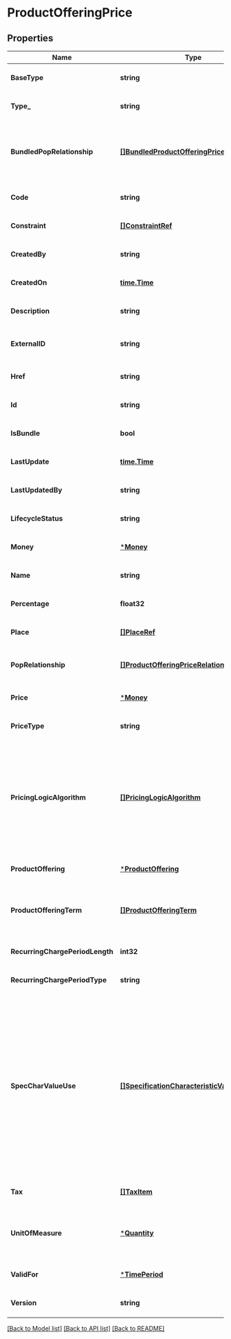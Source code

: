 # ProductOfferingPrice

## Properties
Name | Type | Description | Notes
------------ | ------------- | ------------- | -------------
**BaseType** | **string** | the immediate base class type of this product offering | [optional] [default to null]
**Type_** | **string** | The class type of this Product offering | [optional] [default to null]
**BundledPopRelationship** | [**[]BundledProductOfferingPriceRelationship**](BundledProductOfferingPriceRelationship.md) | this object represents a bundle relationship from a bundle product offering price (parent) to a simple product offering price (child). A simple product offering price may participate in more than one bundle relationship. | [optional] [default to null]
**Code** | **string** | unique Code for external use of this pricing. | [optional] [default to null]
**Constraint** | [**[]ConstraintRef**](ConstraintRef.md) | The Constraint resource represents a policy/rule applied to ProductOfferingPrice. | [optional] [default to null]
**CreatedBy** | **string** |  | [optional] [default to null]
**CreatedOn** | [**time.Time**](time.Time.md) |  | [optional] [default to null]
**Description** | **string** | Description of the productOfferingPrice | [optional] [default to null]
**ExternalID** | **string** | A String. This is ID/Primary key/Unique ID of the entity which is loaded/inserted/imported in BM Catalog. | [optional] [default to null]
**Href** | **string** | Reference of the ProductOfferingPrice | [optional] [default to null]
**Id** | **string** | unique id of this resource | [optional] [default to null]
**IsBundle** | **bool** | A flag indicating if this ProductOfferingPrice is composite (bundle) or not | [optional] [default to null]
**LastUpdate** | [**time.Time**](time.Time.md) | the last update time of this ProductOfferingPrice | [optional] [default to null]
**LastUpdatedBy** | **string** |  | [optional] [default to null]
**LifecycleStatus** | **string** | the lifecycle status of this ProductOfferingPrice | [optional] [default to null]
**Money** | [***Money**](Money.md) | A base / value business entity used to represent money | [optional] [default to null]
**Name** | **string** | Name of the productOfferingPrice | [optional] [default to null]
**Percentage** | **float32** | Percentage to apply for ProductOfferPriceAlteration (Discount) | [optional] [default to null]
**Place** | [**[]PlaceRef**](PlaceRef.md) | Place defines the places where the products are sold or delivered. | [optional] [default to null]
**PopRelationship** | [**[]ProductOfferingPriceRelationship**](ProductOfferingPriceRelationship.md) | Product Offering Prices related to this Product Offering Price, for example a price alteration such as allowance or discount | [optional] [default to null]
**Price** | [***Money**](Money.md) | The amount of money that characterizes the price. | [optional] [default to null]
**PriceType** | **string** | A category that describes the price, such as recurring, discount, allowance, penalty, and so forth. | [optional] [default to null]
**PricingLogicAlgorithm** | [**[]PricingLogicAlgorithm**](PricingLogicAlgorithm.md) | The PricingLogicAlgorithm entity represents an instantiation of an interface specification to external rating function (without a modeled behavior in SID). Some of the parameters of the interface definition may be already set (such as price per unit) and some may be gathered during the rating process from the event (such as call duration) or from ProductCharacteristicValues (such as assigned bandwidth). | [optional] [default to null]
**ProductOffering** | [***ProductOffering**](ProductOffering.md) | ProductOffering Ref represent object under OfferingPrice level | [optional] [default to null]
**ProductOfferingTerm** | [**[]ProductOfferingTerm**](ProductOfferingTerm.md) | A list of conditions under which a ProductOfferingPrice is made available to Customers. For instance, a Product Offering Price can be offered with multiple commitment periods. | [optional] [default to null]
**RecurringChargePeriodLength** | **int32** | the period of the recurring charge:  1, 2, ... .It sets to zero if it is not applicable | [optional] [default to null]
**RecurringChargePeriodType** | **string** | The period to repeat the application of the price Could be month, week... | [optional] [default to null]
**SpecCharValueUse** | [**[]SpecificationCharacteristicValueUse**](SpecificationCharacteristicValueUse.md) | A use of the SpecificationCharacteristicValue by a ProductOfferingPrice to which additional properties (attributes) apply or override the properties of similar properties contained in SpecificationCharacteristicValue. It should be noted that characteristics which their value(s) addressed by this object must exist in corresponding specification. The available characteristic values for a SpecificationCharacteristic in a specification can be modified at the ProductOffering and ProcuctOfferingPrice level. The list of values in SpecificationCharacteristicValueUse is a strict subset of the list of values as defined in the corresponding specification characteristics. | [optional] [default to null]
**Tax** | [**[]TaxItem**](TaxItem.md) | An amount of money levied on the price of a Product by a legislative body. | [optional] [default to null]
**UnitOfMeasure** | [***Quantity**](Quantity.md) | A number and unit representing how many (for instance 1 dozen) of an ProductOffering is available at the offered price. Its meaning depends on the priceType. It could be a price, a rate, or a discount | [optional] [default to null]
**ValidFor** | [***TimePeriod**](TimePeriod.md) | The period for which the productOfferingPrice is valid | [optional] [default to null]
**Version** | **string** | ProductOffering version | [optional] [default to null]

[[Back to Model list]](../README.md#documentation-for-models) [[Back to API list]](../README.md#documentation-for-api-endpoints) [[Back to README]](../README.md)


